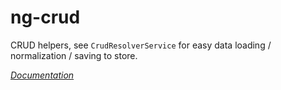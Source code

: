 # ng-crud

CRUD helpers, see `CrudResolverService` for easy data loading / normalization / saving to store.

[*Documentation*](https://github.com/salsita/ng-modules/blob/ng-modules/docs/ng-crud/README.md)

